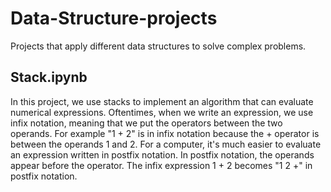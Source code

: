 # Data-Structure-projects
Projects that apply different data structures to solve complex problems.
## Stack.ipynb 
In this project, we use stacks to implement an algorithm that can evaluate numerical expressions.
Oftentimes, when we write an expression, we use infix notation, meaning that we put the operators between the two operands. For example "1 + 2" is in infix notation because the + operator is between the operands 1 and 2.
For a computer, it's much easier to evaluate an expression written in postfix notation. In postfix notation, the operands appear before the operator. The infix expression 1 + 2 becomes "1 2 +" in postfix notation.
